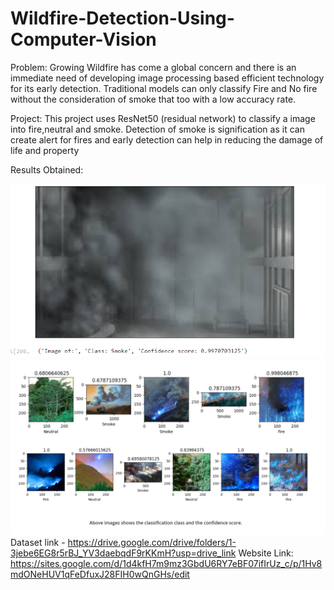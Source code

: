 # Wildfire-Detection-Using-Computer-Vision

Problem:
Growing Wildfire has come a global concern and there is an immediate need of developing image processing based efficient technology for its early detection. Traditional models can only classify Fire and No fire without the consideration of smoke that too with a low accuracy rate.

Project:
This project uses ResNet50 (residual network) to classify a image into fire,neutral and smoke. Detection of smoke is signification as it can create alert for fires and early detection can help in reducing the damage of life and property

Results Obtained:

![Result1](https://github.com/Aakash356A/Wildfire-Detection-Using-Computer-Vision/blob/c643ad21cdc2144e245e810ff3af560e17d570c5/result2.png)
![Result 2](https://github.com/Aakash356A/Wildfire-Detection-Using-Computer-Vision/blob/2c35bba1152bbacf90a46ab00e32aea179592b94/Result1.png)
Dataset link - https://drive.google.com/drive/folders/1-3jebe6EG8r5rBJ_YV3daebqdF9rKKmH?usp=drive_link
Website Link: https://sites.google.com/d/1d4kfH7m9mz3GbdU6RY7eBF07ifIrUz_c/p/1Hv8mdONeHUV1qFeDfuxJ28FIH0wQnGHs/edit

